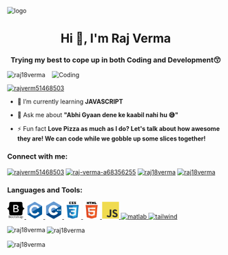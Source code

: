 ![logo](https://images6.alphacoders.com/480/480421.jpg)
<h1 align="center">Hi 👋, I'm Raj Verma</h1>
<h3 align="center">Trying my best to cope up in both Coding and Development😙</h3>
<img align="right" alt="Coding" width="400" src="https://physicsgurukul.com/wp-content/uploads/2019/02/character-1.gif">

<p align="left"> <img src="https://komarev.com/ghpvc/?username=raj18verma&label=Profile%20views&color=0e75b6&style=flat" alt="raj18verma" /> </p>

<p align="left"> <a href="https://twitter.com/rajverm51468503" target="blank"><img src="https://img.shields.io/twitter/follow/rajverm51468503?logo=twitter&style=for-the-badge" alt="rajverm51468503" /></a> </p>

- 🌱 I’m currently learning **JAVASCRIPT**

- 💬 Ask me about **"Abhi Gyaan dene ke kaabil nahi hu 😅"**

- ⚡ Fun fact **Love Pizza as much as I do? Let's talk about how awesome they are! We can code while we gobble up some slices together!**

<h3 align="left">Connect with me:</h3>
<p align="left">
<a href="https://twitter.com/rajverm51468503" target="blank"><img align="center" src="http://www.fa73.com/img/twitter_icon.pngg" alt="rajverm51468503" height="30" width="40" /></a>
<a href="https://linkedin.com/in/raj-verma-a68356255" target="blank"><img align="center" src="https://logodix.com/logo/91004.png" alt="raj-verma-a68356255" height="30" width="40" /></a>
<a href="https://instagram.com/raj18verma" target="blank"><img align="center" src="https://www.pngkey.com/png/detail/448-4486200_instagram-logo-circle.png" alt="raj18verma" height="30" width="40" /></a>
<a href="https://www.leetcode.com/raj18verma" target="blank"><img align="center" src="https://nil1729.github.io/LEETCODE-001/images/logo.png" alt="raj18verma" height="30" width="40" /></a>
</p>

<h3 align="left">Languages and Tools:</h3>
<p align="left"> <a href="https://getbootstrap.com" target="_blank" rel="noreferrer"> <img src="https://raw.githubusercontent.com/devicons/devicon/master/icons/bootstrap/bootstrap-plain-wordmark.svg" alt="bootstrap" width="40" height="40"/> </a> <a href="https://www.cprogramming.com/" target="_blank" rel="noreferrer"> <img src="https://raw.githubusercontent.com/devicons/devicon/master/icons/c/c-original.svg" alt="c" width="40" height="40"/> </a> <a href="https://www.w3schools.com/cpp/" target="_blank" rel="noreferrer"> <img src="https://raw.githubusercontent.com/devicons/devicon/master/icons/cplusplus/cplusplus-original.svg" alt="cplusplus" width="40" height="40"/> </a> <a href="https://www.w3schools.com/css/" target="_blank" rel="noreferrer"> <img src="https://raw.githubusercontent.com/devicons/devicon/master/icons/css3/css3-original-wordmark.svg" alt="css3" width="40" height="40"/> </a> <a href="https://www.w3.org/html/" target="_blank" rel="noreferrer"> <img src="https://raw.githubusercontent.com/devicons/devicon/master/icons/html5/html5-original-wordmark.svg" alt="html5" width="40" height="40"/> </a> <a href="https://developer.mozilla.org/en-US/docs/Web/JavaScript" target="_blank" rel="noreferrer"> <img src="https://raw.githubusercontent.com/devicons/devicon/master/icons/javascript/javascript-original.svg" alt="javascript" width="40" height="40"/> </a> <a href="https://www.mathworks.com/" target="_blank" rel="noreferrer"> <img src="https://upload.wikimedia.org/wikipedia/commons/2/21/Matlab_Logo.png" alt="matlab" width="40" height="40"/> </a> <a href="https://tailwindcss.com/" target="_blank" rel="noreferrer"> <img src="https://www.vectorlogo.zone/logos/tailwindcss/tailwindcss-icon.svg" alt="tailwind" width="40" height="40"/> </a> </p>

<p><img align="left" src="https://github-readme-stats.vercel.app/api/top-langs?username=raj18verma&show_icons=true&locale=en&layout=compact" alt="raj18verma" /></p>

<p>&nbsp;<img align="center" src="https://github-readme-stats.vercel.app/api?username=raj18verma&show_icons=true&locale=en" alt="raj18verma" /></p>

<p><img align="center" src="https://github-readme-streak-stats.herokuapp.com/?user=raj18verma&" alt="raj18verma" /></p>

